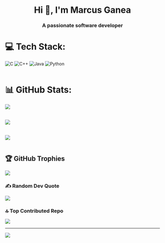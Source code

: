 <h1 align="center">Hi 👋, I'm Marcus Ganea</h1>
<h3 align="center">A passionate software developer</h3>


# 💻 Tech Stack:
![C](https://img.shields.io/badge/c-%2300599C.svg?style=for-the-badge&logo=c&logoColor=white) ![C++](https://img.shields.io/badge/c++-%2300599C.svg?style=for-the-badge&logo=c%2B%2B&logoColor=white) ![Java](https://img.shields.io/badge/java-%23ED8B00.svg?style=for-the-badge&logo=openjdk&logoColor=white) ![Python](https://img.shields.io/badge/python-3670A0?style=for-the-badge&logo=python&logoColor=ffdd54)
<br><br>
# 📊 GitHub Stats:
![](https://github-readme-stats.vercel.app/api?username=MarcusGanea&theme=dark&hide_border=false&include_all_commits=false&count_private=true)<br/>
<br><br>
![](https://github-readme-streak-stats.herokuapp.com/?user=MarcusGanea&theme=dark&hide_border=false)<br/>
<br><br>
![](https://github-readme-stats.vercel.app/api/top-langs/?username=MarcusGanea&theme=dark&hide_border=false&include_all_commits=false&count_private=false&layout=compact)
<br><br>

## 🏆 GitHub Trophies
![](https://github-profile-trophy.vercel.app/?username=MarcusGanea&theme=darkhub&no-frame=false&no-bg=false&margin-w=4)

### ✍️ Random Dev Quote
![](https://quotes-github-readme.vercel.app/api?type=horizontal&theme=tokyonight)

### 🔝 Top Contributed Repo
![](https://github-contributor-stats.vercel.app/api?username=MarcusGanea&limit=5&theme=dark&combine_all_yearly_contributions=true)

---
[![](https://visitcount.itsvg.in/api?id=MarcusGanea&icon=0&color=0)](https://visitcount.itsvg.in)

<!-- Proudly created with GPRM ( https://gprm.itsvg.in ) -->
<!-- Proudly created with GPRM ( https://gprm.itsvg.in ) -->
